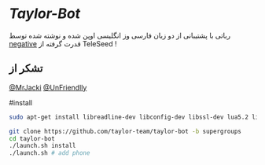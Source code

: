 # <i>Taylor-Bot</i>
رباتی با پشتیبانی از دو زبان فارسی وز انگلیسی 
اوپن شده و نوشته شده توسط 
[negative](https://telegram.me/negative_officiall)
قدرت گرفته از 
TeleSeed !


## تشکر از 
[@MrJacki](https://telegram.me/MrJacki)
[@UnFriendlly](https://telegram.me/UnFriendlly)

#install 

```sh
sudo apt-get install libreadline-dev libconfig-dev libssl-dev lua5.2 liblua5.2-dev lua-socket lua-sec lua-expat libevent-dev make unzip git redis-server autoconf g++ libjansson-dev libpython-dev expat libexpat1-dev
```
```sh
git clone https://github.com/taylor-team/taylor-bot -b supergroups
cd taylor-bot 
./launch.sh install 
./launch.sh # add phone
```
